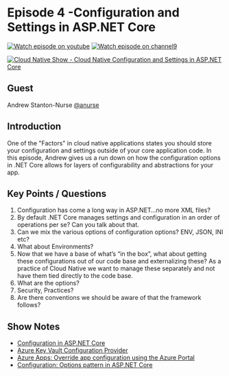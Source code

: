 # Episode 4 -Configuration and Settings in ASP.NET Core

[![Watch episode on youtube](https://img.shields.io/badge/watcch%20episode%20on-YOUTUBE-red)](https://youtu.be/LvA3YpGKX1c)
[![Watch episode on channel9](https://img.shields.io/badge/watcch%20episode%20on-CH9-orange)](https://channel9.msdn.com/Shows/The-Cloud-Native-Show/Cloud-Native-Configuration-and-Setting-in-ASPNET-Core?WT.mc_id=cloudnativeshow-ch9-shboyer)

[![Cloud Native Show - Cloud Native Configuration and Settings in ASP.NET Core](http://img.youtube.com/vi/LvA3YpGKX1c/0.jpg)](http://www.youtube.com/watch?v=LvA3YpGKX1c "Cloud Native Configuration and Settings in ASP.NET Core")

## Guest

Andrew Stanton-Nurse [@anurse](https://twitter.com/anurse)

## Introduction

One of the "Factors" in cloud native applications states you should store your configuration and settings outside of your core application code. In this episode, Andrew gives us a run down on how the configuration options in .NET Core allows for layers of configurability and abstractions for your app.

## Key Points / Questions

1. Configuration has come a long way in ASP.NET…no more XML files?
1. By default .NET Core manages settings and configuration in an order of operations per se? Can you talk about that.
1. Can we mix the various options of configuration options? ENV, JSON, INI etc?
1. What about Environments?
1. Now that we have a base of what’s “in the box”, what about getting these configurations out of our code base and externalizing these? As a practice of Cloud Native we want to manage these separately and not have them tied directly to the code base.
1. What are the options?
1. Security, Practices?
1. Are there conventions we should be aware of that the framework follows?

## Show Notes

* [Configuration in ASP.NET Core](https://docs.microsoft.com/aspnet/core/fundamentals/configuration/?view=aspnetcore-2.2&WT.mc_id=cloudnativeshow-github-shboyer)
* [Azure Key Vault Configuration Provider](https://docs.microsoft.com/aspnet/core/security/key-vault-configuration?view=aspnetcore-2.2&WT.mc_id=cloudnativeshow-github-shboyer)
* [Azure Apps: Override app configuration using the Azure Portal](https://docs.microsoft.com/aspnet/core/host-and-deploy/azure-apps/index?view=aspnetcore-2.2#override-app-configuration-using-the-azure-portal&WT.mc_id=cloudnativeshow-github-shboyer)
* [Configuration: Options pattern in ASP.NET Core](https://docs.microsoft.com/aspnet/core/fundamentals/configuration/options?view=aspnetcore-2.2&WT.mc_id=cloudnativeshow-github-shboyer)
